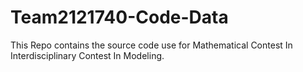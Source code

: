 # Team2121740-Code-Data
This Repo contains the source code use for Mathematical Contest In Interdisciplinary Contest In Modeling.
